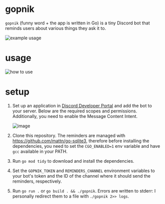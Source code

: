 # gopnik

`gopnik` (funny word + the app is written in Go) is a tiny Discord bot that reminds users about various things they ask it to.

![example usage](https://github.com/user-attachments/assets/54d8d6eb-0270-449f-9d56-780e9c8b11b1)

# usage
![how to use](https://github.com/user-attachments/assets/d41be013-2145-4e93-a97a-65e170f891e6)

# setup

1. Set up an application in [Discord Developer Portal](https://discord.com/developers/applications) and add the bot to your server. Below are the required scopes and permissions. Additionally, you need to enable the Message Content Intent.

   ![image](https://github.com/user-attachments/assets/d6c3c795-34b9-49a0-8664-efc7f9d835da)

2. Clone this repository. The reminders are managed with https://github.com/mattn/go-sqlite3, therefore before installing the dependencies, you need to set the `CGO_ENABLED=1` env variable and have `gcc` available in your PATH.
3. Run `go mod tidy` to download and install the dependencies.
4. Set the `GOPNIK_TOKEN` and `REMINDERS_CHANNEL` environment variables to your bot's token and the ID of the channel where it should send the reminders, respectively.
5. Run `go run .` or `go build . && ./gopnik`. Errors are written to stderr: I personally redirect them to a file with `./gopnik 2>> logs`.


